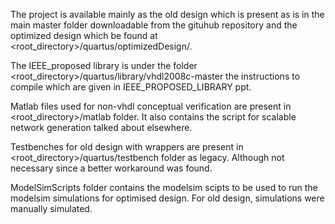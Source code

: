 
The project is available mainly as the old design which is present as is in the main master folder downloadable from the gituhub repository and the optimized design which be found at <root_directory>/quartus/optimizedDesign/. 

The IEEE_proposed library is under the folder <root_directory>/quartus/library/vhdl2008c-master the instructions to compile which are given in IEEE_PROPOSED_LIBRARY ppt. 

Matlab files used for non-vhdl conceptual verification are present in <root_directory>/matlab folder. It also contains the script for scalable network generation talked about elsewhere.

Testbenches for old design with wrappers are present in <root_directory>/quartus/testbench folder as legacy. Although not necessary since a better workaround was found.

ModelSimScripts folder contains the modelsim scipts to be used to run the modelsim simulations for optimised design. For old design, simulations were manually simulated.
